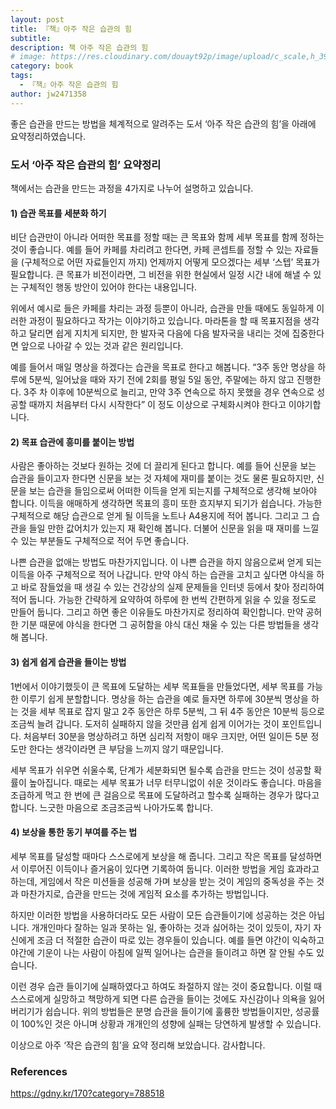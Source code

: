 ```yaml
---
layout: post
title: 『책』아주 작은 습관의 힘
subtitle: 
description: 책 아주 작은 습관의 힘
# image: https://res.cloudinary.com/douayt92p/image/upload/c_scale,h_399,q_auto,w_700/v1593004373/pixabay/moon-5224745_1920_ufjpll.jpg
category: book
tags:
  - 『책』아주 작은 습관의 힘
author: jw2471358
---
```


좋은 습관을 만드는 방법을 체계적으로 알려주는 도서 ‘아주 작은 습관의 힘’을 아래에 요약정리하였습니다.

### 도서 ‘아주 작은 습관의 힘’ 요약정리

책에서는 습관을 만드는 과정을 4가지로 나누어 설명하고 있습니다.

#### 1) 습관 목표를 세분화 하기

비단 습관만이 아니라 어떠한 목표를 정할 때는 큰 목표와 함께 세부 목표를 함께 정하는 것이 좋습니다. 예를 들어 카페를 차리려고 한다면, 카페 콘셉트를 정할 수 있는 자료들을 (구체적으로 어떤 자료들인지 까지) 언제까지 어떻게 모으겠다는 세부 ‘스텝’ 목표가 필요합니다. 큰 목표가 비전이라면, 그 비전을 위한 현실에서 일정 시간 내에 해낼 수 있는 구체적인 행동 방안이 있어야 한다는 내용입니다.

위에서 예시로 들은 카페를 차리는 과정 등뿐이 아니라, 습관을 만들 때에도 동일하게 이러한 과정이 필요하다고 작가는 이야기하고 있습니다. 마라톤을 할 때 목표지점을 생각하고 달리면 쉽게 지치게 되지만, 한 발자국 다음에 다음 발자국을 내리는 것에 집중한다면 앞으로 나아갈 수 있는 것과 같은 원리입니다.

예를 들어서 매일 명상을 하겠다는 습관을 목표로 한다고 해봅니다. “3주 동안 명상을 하루에 5분씩, 일어났을 때와 자기 전에 2회를 평일 5일 동안, 주말에는 하지 않고 진행한다. 3주 차 이후에 10분씩으로 늘리고, 만약 3주 연속으로 하지 못했을 경우 연속으로 성공할 때까지 처음부터 다시 시작한다” 이 정도 이상으로 구체화시켜야 한다고 이야기합니다.

#### 2) 목표 습관에 흥미를 붙이는 방법

사람은 좋아하는 것보다 원하는 것에 더 끌리게 된다고 합니다. 예를 들어 신문을 보는 습관을 들이고자 한다면 신문을 보는 것 자체에 재미를 붙이는 것도 물론 필요하지만, 신문을 보는 습관을 들임으로써 어떠한 이득을 얻게 되는지를 구체적으로 생각해 보아야 합니다. 이득을 애매하게 생각하면 목표의 흥미 또한 흐지부지 되기가 쉽습니다. 가능한 구체적으로 해당 습관으로 얻게 될 이득을 노트나 A4용지에 적어 봅니다. 그리고 그 습관을 들일 만한 값어치가 있는지 재 확인해 봅니다. 더불어 신문을 읽을 때 재미를 느낄 수 있는 부분들도 구체적으로 적어 두면 좋습니다.

나쁜 습관을 없애는 방법도 마찬가지입니다. 이 나쁜 습관을 하지 않음으로써 얻게 되는 이득을 아주 구체적으로 적어 나갑니다. 만약 야식 하는 습관을 고치고 싶다면 야식을 하고 바로 잠들었을 때 생길 수 있는 건강상의 실제 문제들을 인터넷 등에서 찾아 정리하여 적어 둡니다. 가능한 간략하게 요약하여 하루에 한 번씩 간편하게 읽을 수 있을 정도로 만들어 둡니다. 그리고 하면 좋은 이유들도 마찬가지로 정리하여 확인합니다. 만약 공허한 기분 때문에 야식을 한다면 그 공허함을 야식 대신 채울 수 있는 다른 방법들을 생각해 봅니다.

#### 3) 쉽게 쉽게 습관을 들이는 방법

1번에서 이야기했듯이 큰 목표에 도달하는 세부 목표들을 만들었다면, 세부 목표를 가능한 이루기 쉽게 분할합니다. 명상을 하는 습관을 예로 들자면 하루에 30분씩 명상을 하는 것을 세부 목표로 잡지 말고 2주 동안은 하루 5분씩, 그 뒤 4주 동안은 10분씩 등으로 조금씩 늘려 갑니다. 도저히 실패하지 않을 것만큼 쉽게 쉽게 이어가는 것이 포인트입니다. 처음부터 30분을 명상하려고 하면 심리적 저항이 매우 크지만, 어떤 일이든 5분 정도만 한다는 생각이라면 큰 부담을 느끼지 않기 때문입니다.

세부 목표가 쉬우면 쉬울수록, 단계가 세분화되면 될수록 습관을 만드는 것이 성공할 확률이 높아집니다. 때로는 세부 목표가 너무 터무니없이 쉬운 것이라도 좋습니다. 마음을 조급하게 먹고 한 번에 큰 걸음으로 목표에 도달하려고 할수록 실패하는 경우가 많다고 합니다. 느긋한 마음으로 조금조금씩 나아가도록 합니다.

#### 4) 보상을 통한 동기 부여를 주는 법

세부 목표를 달성할 때마다 스스로에게 보상을 해 줍니다. 그리고 작은 목표를 달성하면서 이루어진 이득이나 즐거움이 있다면 기록하여 둡니다. 이러한 방법을 게임 효과라고 하는데, 게임에서 작은 미션들을 성공해 가며 보상을 받는 것이 게임의 중독성을 주는 것과 마찬가지로, 습관을 만드는 것에 게임적 요소를 추가하는 방법입니다.

하지만 이러한 방법을 사용하더라도 모든 사람이 모든 습관들이기에 성공하는 것은 아닙니다. 개개인마다 잘하는 일과 못하는 일, 좋아하는 것과 싫어하는 것이 있듯이, 자기 자신에게 조금 더 적절한 습관이 따로 있는 경우들이 있습니다. 예를 들면 야간이 익숙하고 야간에 기운이 나는 사람이 아침에 일찍 일어나는 습관을 들이려고 하면 잘 안될 수도 있습니다.

이런 경우 습관 들이기에 실패하였다고 하여도 좌절하지 않는 것이 중요합니다. 이럴 때 스스로에게 실망하고 책망하게 되면 다른 습관을 들이는 것에도 자신감이나 의욕을 잃어버리기가 쉽습니다. 위의 방법들은 분명 습관을 들이기에 훌륭한 방법들이지만, 성공률이 100%인 것은 아니며 상황과 개개인의 성향에 실패는 당연하게 발생할 수 있습니다.

이상으로 아주 ‘작은 습관의 힘’을 요약 정리해 보았습니다. 감사합니다.

### References
https://gdny.kr/170?category=788518
